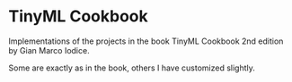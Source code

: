 # TinyML Cookbook

Implementations of the projects in the book TinyML Cookbook 2nd edition by Gian Marco Iodice.

Some are exactly as in the book, others I have customized slightly.
